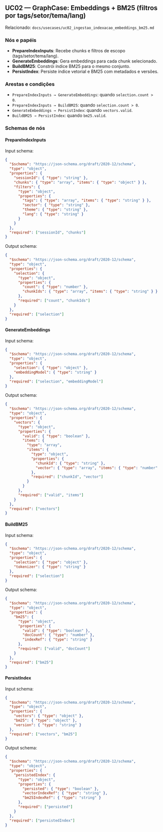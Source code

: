 ## UC02 — GraphCase: Embeddings + BM25 (filtros por tags/setor/tema/lang)

Relacionado: `docs/usecases/uc02_ingestao_indexacao_embeddings_bm25.md`

### Nós e papéis
- **PrepareIndexInputs**: Recebe chunks e filtros de escopo (tags/setor/tema/lang).
- **GenerateEmbeddings**: Gera embeddings para cada chunk selecionado.
- **BuildBM25**: Constrói índice BM25 para o mesmo conjunto.
- **PersistIndex**: Persiste índice vetorial e BM25 com metadados e versões.

### Arestas e condições
- `PrepareIndexInputs → GenerateEmbeddings`: quando `selection.count > 0`.
- `PrepareIndexInputs → BuildBM25`: quando `selection.count > 0`.
- `GenerateEmbeddings → PersistIndex`: quando `vectors.valid`.
- `BuildBM25 → PersistIndex`: quando `bm25.valid`.

### Schemas de nós

#### PrepareIndexInputs
Input schema:
```json
{
  "$schema": "https://json-schema.org/draft/2020-12/schema",
  "type": "object",
  "properties": {
    "sessionId": { "type": "string" },
    "chunks": { "type": "array", "items": { "type": "object" } },
    "filters": {
      "type": "object",
      "properties": {
        "tags": { "type": "array", "items": { "type": "string" } },
        "sector": { "type": "string" },
        "theme": { "type": "string" },
        "lang": { "type": "string" }
      }
    }
  },
  "required": ["sessionId", "chunks"]
}
```
Output schema:
```json
{
  "$schema": "https://json-schema.org/draft/2020-12/schema",
  "type": "object",
  "properties": {
    "selection": {
      "type": "object",
      "properties": {
        "count": { "type": "number" },
        "chunkIds": { "type": "array", "items": { "type": "string" } }
      },
      "required": ["count", "chunkIds"]
    }
  },
  "required": ["selection"]
}
```

#### GenerateEmbeddings
Input schema:
```json
{
  "$schema": "https://json-schema.org/draft/2020-12/schema",
  "type": "object",
  "properties": {
    "selection": { "type": "object" },
    "embeddingModel": { "type": "string" }
  },
  "required": ["selection", "embeddingModel"]
}
```
Output schema:
```json
{
  "$schema": "https://json-schema.org/draft/2020-12/schema",
  "type": "object",
  "properties": {
    "vectors": {
      "type": "object",
      "properties": {
        "valid": { "type": "boolean" },
        "items": {
          "type": "array",
          "items": {
            "type": "object",
            "properties": {
              "chunkId": { "type": "string" },
              "vector": { "type": "array", "items": { "type": "number" } }
            },
            "required": ["chunkId", "vector"]
          }
        }
      },
      "required": ["valid", "items"]
    }
  },
  "required": ["vectors"]
}
```

#### BuildBM25
Input schema:
```json
{
  "$schema": "https://json-schema.org/draft/2020-12/schema",
  "type": "object",
  "properties": {
    "selection": { "type": "object" },
    "tokenizer": { "type": "string" }
  },
  "required": ["selection"]
}
```
Output schema:
```json
{
  "$schema": "https://json-schema.org/draft/2020-12/schema",
  "type": "object",
  "properties": {
    "bm25": {
      "type": "object",
      "properties": {
        "valid": { "type": "boolean" },
        "docCount": { "type": "number" },
        "indexRef": { "type": "string" }
      },
      "required": ["valid", "docCount"]
    }
  },
  "required": ["bm25"]
}
```

#### PersistIndex
Input schema:
```json
{
  "$schema": "https://json-schema.org/draft/2020-12/schema",
  "type": "object",
  "properties": {
    "vectors": { "type": "object" },
    "bm25": { "type": "object" },
    "version": { "type": "string" }
  },
  "required": ["vectors", "bm25"]
}
```
Output schema:
```json
{
  "$schema": "https://json-schema.org/draft/2020-12/schema",
  "type": "object",
  "properties": {
    "persistedIndex": {
      "type": "object",
      "properties": {
        "persisted": { "type": "boolean" },
        "vectorIndexRef": { "type": "string" },
        "bm25IndexRef": { "type": "string" }
      },
      "required": ["persisted"]
    }
  },
  "required": ["persistedIndex"]
}
```


